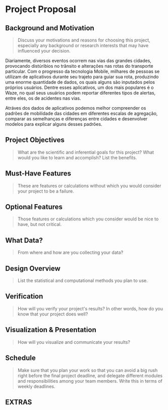 # Project Proposal

## Background and Motivation

>Discuss your motivations and reasons for choosing this project, especially any background or research interests that may have influenced your decision.

Diariamente, diversos eventos ocorrem nas vias das grandes cidades, provocando distúribios no trânsito e alterações nas rotas do transporte particular. Com o progresso da tecnologia Mobile, milhares de pessoas se utilizam de aplicativos durante seu trajeto para guiar sua rota, produzindo uma enorme quantidade de dados, os quais alguns são inputados pelos próprios usuários. Dentre esses aplicativos, um dos mais populares é o Waze, no qual seus usuários podem reportar diferentes tipos de alertas, entre eles, os de acidentes nas vias. 

Atráves dos dados de aplicativos podemos melhor compreender os padrões de mobilidade das cidades em diferentes escalas de agregação, comparar as semelhanças e diferenças entre cidades e desenvolver modelos para explicar alguns desses padrões.

## Project Objectives 
>What are the scientific and inferential goals for this project? What would you like to learn and accomplish? List the benefits.

## Must-Have Features
>These are features or calculations without which you would consider your project to be a failure.

## Optional Features
>Those features or calculations which you consider would be nice to have, but not critical.

## What Data?
>From where and how are you collecting your data?

## Design Overview
>List the statistical and computational methods you plan to use.

## Verification
>How will you verify your project's results? In other words, how do you know that your project does well?

## Visualization & Presentation
>How will you visualize and communicate your results?

## Schedule
>Make sure that you plan your work so that you can avoid a big rush right before the final project deadline, and delegate different modules and responsibilities among your team members. Write this in terms of weekly deadlines.

## EXTRAS